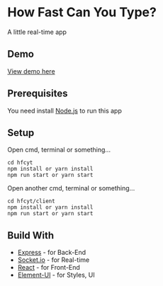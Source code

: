 # How Fast Can You Type?
A little real-time app
## Demo
[View demo here](https://hfcyt.herokuapp.com/)
## Prerequisites
You need install [Node.js](https://nodejs.org/en/) to run this app
## Setup
Open cmd, terminal or something...
```
cd hfcyt
npm install or yarn install
npm run start or yarn start
```
Open another cmd, terminal or something...
```
cd hfcyt/client
npm install or yarn install
npm run start or yarn start
```
## Build With
* [Express](https://expressjs.com/) - for Back-End
* [Socket.io](https://socket.io/) - for Real-time
* [React](https://reactjs.org/) - for Front-End
* [Element-UI](https://rometools.github.io/rome/) - for Styles, UI

